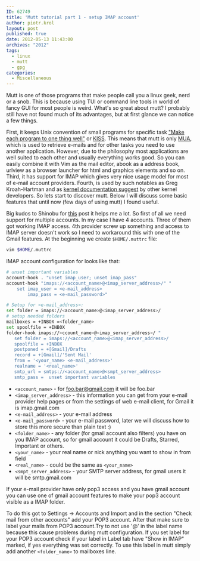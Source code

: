 ```yaml
---
ID: 62749
title: 'Mutt tutorial part 1 - setup IMAP account'
author: piotr.krol
layout: post
published: true
date: 2012-05-13 11:43:00
archives: "2012"
tags:
  - linux
  - mutt
  - gpg
categories:
  - Miscellaneous
---
```


Mutt is one of those programs that make people call you a linux geek, nerd or a
snob. This is because using TUI or command line tools in world of fancy GUI for
most people is weird. What's so great about mutt? I probably still have not
found much of its advantages, but at first glance we can notice a few things.

First, it keeps Unix convention of small programs for specific task
["Make each program to one thing well"][1] or [KISS][2]. This means that mutt is
only [MUA][3], which is used to retrieve e-mails and for other tasks you need to
use another application. However, due to the philosophy most applications are
well suited to each other and usually everything works good. So you can easily
combine it with Vim as the mail editor, abook as a address book, urlview as a
browser launcher for html and graphics elements and so on. Third, it has support
for IMAP which gives very nice usage model for most of e-mail account providers.
Fourth, is used by such notables as Greg Kroah-Hartman and as
[kernel documentation suggest][4] by other kernel developers. So lets start to
discover mutt. Below I will discuss some basic features that until now (few days
of using mutt) I found useful.

Big kudos to Shinobu for [this][5] post it helps me a lot. So first of all we
need support for multiple accounts. In my case I have 4 accounts. Three of them
got working IMAP access. 4th provider screw up something and access to IMAP
server doesn't work so I need to workaround this with one of the Gmail features.
At the beginning we create `$HOME/.muttrc` file:

```bash
vim $HOME/.muttrc
```

IMAP account configuration for looks like that:

```bash
# unset important variables
account-hook . "unset imap_user; unset imap_pass"
account-hook "imaps://<account_name>@<imap_server_address>/" "
    set imap_user = <e-mail_address>
        imap_pass = <e-mail_password>"

# Setup for <e-mail_address>:
set folder = imaps://<account_name>@<imap_server_address>/
# setup needed folders
mailboxes = +INBOX =<folder_name>
set spoolfile = +INBOX
folder-hook imaps://<ccount_name>@<imap_server_address>/ "
   set folder = imaps://<account_name>@<imap_server_address>/
   spoolfile = +INBOX
   postponed = +[Gmail]/Drafts
   record = +[Gmail]/'Sent Mail'
   from = '<your_name> <e-mail_address>'
   realname = '<real_name>'
   smtp_url = smtps://<account_name>@<smpt_server_address>
   smtp_pass =  unset important variables
```

- `<account_name>` - for <foo.bar@gmail.com> it will be foo.bar
- `<imap_server_address>` - this information you can get from your e-mail
  provider help pages or from the settings of web e-mail client, for Gmail it is
  imap.gmail.com
- `<e-mail_address>` - your e-mail address
- `<e-mail_password>` - your e-mail password, later we will discuss how to store
  this more secure than plain text :)
- `<folder_name>` - any folder (for gmail account also filters) you have on you
  IMAP account, so for gmail account it could be Drafts, Starred, Important or
  others.
- `<your_name>` - your real name or nick anything you want to show in from field
- `<real_name>` - could be the same as `<your_name>`
- `<smpt_server_address>` - your SMTP server address, for gmail users it will be
  smtp.gmail.com

If your e-mail provider have only pop3 access and you have gmail account you can
use one of gmail account features to make your pop3 account visible as a IMAP
folder.

To do this got to Settings -> Accounts and Import and in the section "Check mail
from other accounts" add your POP3 account. After that make sure to label your
mails from POP3 account.Try to not use '@' in the label name because this cause
problems during mutt configuration. If you set label for your POP3 account check
if your label in Label tab have "Show in IMAP" marked, if yes everything was set
correctly. To use this label in mutt simply add another `<folder_name>` to
mailboxes line.

[1]: http://www.faqs.org/docs/artu/ch01s06.html
[2]: http://en.wikipedia.org/wiki/KISS_principle
[3]: http://en.wikipedia.org/wiki/Mail_user_agent
[4]: http://www.mjmwired.net/kernel/Documentation/email-clients.txt
[5]: http://zuttobenkyou.wordpress.com/2010/11/05/mutt-multiple-gmail-imap-setup/
